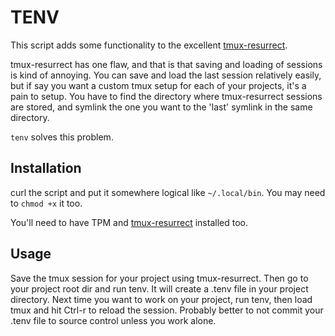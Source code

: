 # TENV

This script adds some functionality to the excellent [tmux-resurrect](https://github.com/tmux-plugins/tmux-resurrect).

tmux-resurrect has one flaw, and that is that saving and loading of sessions is kind of annoying. You can save and load the last session relatively easily, but if say you want a custom tmux setup for each of your projects, it's a pain to setup. You have to find the directory where tmux-resurrect sessions are stored, and symlink the one you want to the 'last' symlink in the same directory.

`tenv` solves this problem.

## Installation

curl the script and put it somewhere logical like `~/.local/bin`. You may need to `chmod +x` it too.

You'll need to have TPM and [tmux-resurrect](https://github.com/tmux-plugins/tmux-resurrect) installed too.

## Usage

Save the tmux session for your project using tmux-resurrect. Then go to your project root dir and run tenv. It will create a .tenv file in your project directory. Next time you want to work on your project, run tenv, then load tmux and hit <Prefix> Ctrl-r to reload the session. Probably better to not commit your .tenv file to source control unless you work alone.
